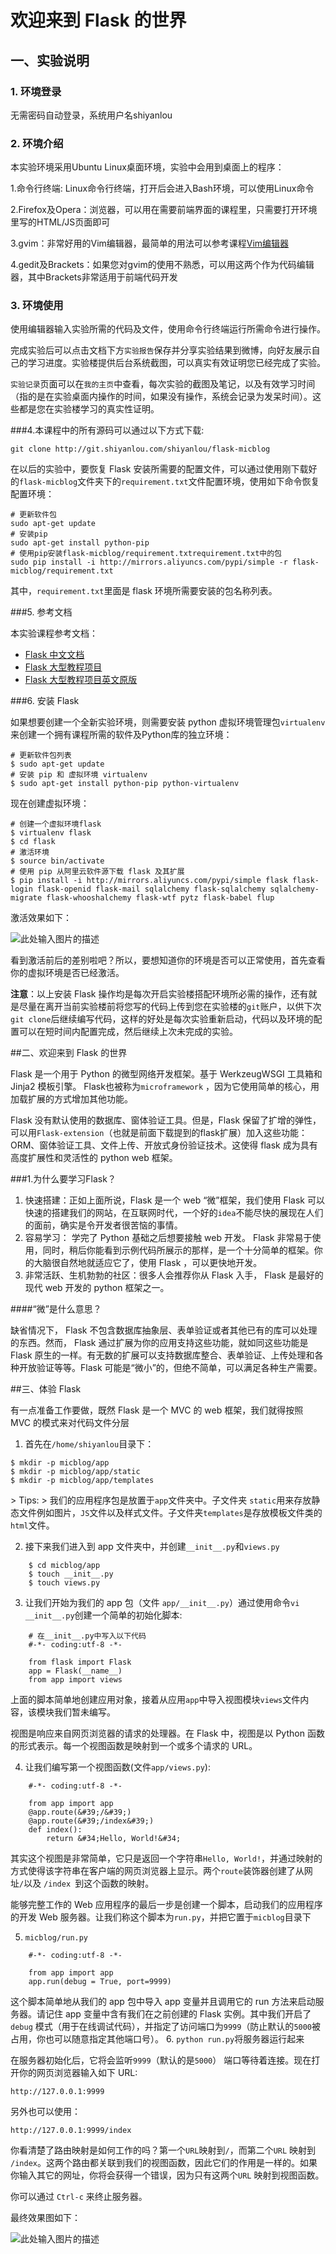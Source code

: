 # 欢迎来到 Flask 的世界

## 一、实验说明 

### 1. 环境登录 

无需密码自动登录，系统用户名shiyanlou 

### 2. 环境介绍 

本实验环境采用Ubuntu Linux桌面环境，实验中会用到桌面上的程序： 

1.命令行终端: Linux命令行终端，打开后会进入Bash环境，可以使用Linux命令 

2.Firefox及Opera：浏览器，可以用在需要前端界面的课程里，只需要打开环境里写的HTML/JS页面即可 

3.gvim：非常好用的Vim编辑器，最简单的用法可以参考课程[Vim编辑器](http://www.shiyanlou.com/courses/2) 

4.gedit及Brackets：如果您对gvim的使用不熟悉，可以用这两个作为代码编辑器，其中Brackets非常适用于前端代码开发 

### 3. 环境使用 

使用编辑器输入实验所需的代码及文件，使用命令行终端运行所需命令进行操作。 

完成实验后可以点击文档下方`实验报告`保存并分享实验结果到微博，向好友展示自己的学习进度。实验楼提供后台系统截图，可以真实有效证明您已经完成了实验。 

`实验记录`页面可以在`我的主页`中查看，每次实验的截图及笔记，以及有效学习时间（指的是在实验桌面内操作的时间，如果没有操作，系统会记录为发呆时间）。这些都是您在实验楼学习的真实性证明。 

###4.本课程中的所有源码可以通过以下方式下载:

```
git clone http://git.shiyanlou.com/shiyanlou/flask-micblog
```

在以后的实验中，要恢复 Flask 安装所需要的配置文件，可以通过使用刚下载好的`flask-micblog`文件夹下的`requirement.txt`文件配置环境，使用如下命令恢复配置环境：

```
# 更新软件包
sudo apt-get update
# 安装pip
sudo apt-get install python-pip
# 使用pip安装flask-micblog/requirement.txtrequirement.txt中的包
sudo pip install -i http://mirrors.aliyuncs.com/pypi/simple -r flask-micblog/requirement.txt
```

其中，`requirement.txt`里面是 flask 环境所需要安装的包名称列表。


###5. 参考文档

本实验课程参考文档：

+ [Flask 中文文档](http://dormousehole.readthedocs.org/en/latest/)
+ [Flask 大型教程项目](http://www.pythondoc.com/flask-mega-tutorial/index.html)
+ [Flask 大型教程项目英文原版](http://blog.miguelgrinberg.com/post/the-flask-mega-tutorial-part-i-hello-world)

###6. 安装 Flask

如果想要创建一个全新实验环境，则需要安装 python 虚拟环境管理包`virtualenv`来创建一个拥有课程所需的软件及Python库的独立环境：

```
# 更新软件包列表
$ sudo apt-get update
# 安装 pip 和 虚拟环境 virtualenv
$ sudo apt-get install python-pip python-virtualenv
```
现在创建虚拟环境：

```
# 创建一个虚拟环境flask
$ virtualenv flask
$ cd flask
# 激活环境
$ source bin/activate
# 使用 pip 从阿里云软件源下载 flask 及其扩展
$ pip install -i http://mirrors.aliyuncs.com/pypi/simple flask flask-login flask-openid flask-mail sqlalchemy flask-sqlalchemy sqlalchemy-migrate flask-whooshalchemy flask-wtf pytz flask-babel flup

```
激活效果如下：

![此处输入图片的描述](https://dn-anything-about-doc.qbox.me/document-uid73259labid144timestamp1442717678166.png/wm)

看到激活前后的差别啦吧？所以，要想知道你的环境是否可以正常使用，首先查看你的虚拟环境是否已经激活。

**注意**：以上安装 Flask 操作均是每次开启实验楼搭配环境所必需的操作，还有就是尽量在离开当前实验楼前将您写的代码上传到您在实验楼的`git`账户，以供下次`git clone`后继续编写代码，这样的好处是每次实验重新启动，代码以及环境的配置可以在短时间内配置完成，然后继续上次未完成的实验。

##二、欢迎来到 Flask 的世界

Flask 是一个用于 Python 的微型网络开发框架。基于 WerkzeugWSGI 工具箱和 Jinja2 模板引擎。
Flask也被称为`microframework` ，因为它使用简单的核心，用加载扩展的方式增加其他功能。

Flask 没有默认使用的数据库、窗体验证工具。但是，Flask 保留了扩增的弹性，可以用`Flask-extension`（也就是前面下载提到的flask扩展）加入这些功能：ORM、窗体验证工具、文件上传、开放式身份验证技术。这使得 flask 成为具有高度扩展性和灵活性的 python web 框架。

###1.为什么要学习Flask？

1. 快速搭建：正如上面所说，Flask 是一个 web “微”框架，我们使用 Flask 可以快速的搭建我们的网站，在互联网时代，一个好的`idea`不能尽快的展现在人们的面前，确实是令开发者很苦恼的事情。
2. 容易学习： 学完了 Python 基础之后想要接触 web 开发。 Flask 非常易于使用，同时，稍后你能看到示例代码所展示的那样，是一个十分简单的框架。你的大脑很自然地就适应它了，使用 Flask ，可以更快地开发。
3. 非常活跃、生机勃勃的社区：很多人会推荐你从 Flask 入手， Flask 是最好的现代 web 开发的 python 框架之一。

####“微”是什么意思？

缺省情况下， Flask 不包含数据库抽象层、表单验证或者其他已有的库可以处理的东西。然而， Flask 通过扩展为你的应用支持这些功能，就如同这些功能是 Flask 原生的一样。有无数的扩展可以支持数据库整合、表单验证、上传处理和各种开放验证等等。Flask 可能是“微小”的，但绝不简单，可以满足各种生产需要。

##三、体验 Flask 

有一点准备工作要做，既然 Flask 是一个 MVC 的 web 框架，我们就得按照 MVC 的模式来对代码文件分层

1. 首先在`/home/shiyanlou`目录下：

 ```
 $ mkdir -p micblog/app
 $ mkdir -p micblog/app/static
 $ mkdir -p micblog/app/templates
 ```
 &gt; Tips:
 &gt; 我们的应用程序包是放置于`app`文件夹中。子文件夹 `static`用来存放静态文件例如图片，`JS`文件以及样式文件。子文件夹`templates`是存放模板文件类的`html`文件。

2. 接下来我们进入到 app 文件夹中，并创建`__init__.py`和`views.py`

 ```
     $ cd micblog/app
     $ touch __init__.py
     $ touch views.py
 ```

3. 让我们开始为我们的 app 包（文件 `app/__init__.py`）通过使用命令`vi __init__.py`创建一个简单的初始化脚本:

 ```
     # 在__init__.py中写入以下代码
     #-*- coding:utf-8 -*-
     
     from flask import Flask
     app = Flask(__name__)
     from app import views
 ```

 上面的脚本简单地创建应用对象，接着从应用`app`中导入视图模块`views`文件内容，该模块我们暂未编写。

 视图是响应来自网页浏览器的请求的处理器。在 Flask 中，视图是以 Python 函数的形式表示。每一个视图函数是映射到一个或多个请求的 URL。

4. 让我们编写第一个视图函数(文件`app/views.py`):

 ```
     #-*- coding:utf-8 -*-
     
     from app import app
     @app.route(&#39;/&#39;)
     @app.route(&#39;/index&#39;)
     def index():
         return &#34;Hello, World!&#34;
 ```

 其实这个视图是非常简单，它只是返回一个字符串`Hello, World!`，并通过映射的方式使得该字符串在客户端的网页浏览器上显示。两个`route`装饰器创建了从网址` / `以及 `/index `到这个函数的映射。
 
 能够完整工作的 Web 应用程序的最后一步是创建一个脚本，启动我们的应用程序的开发 Web 服务器。让我们称这个脚本为`run.py`，并把它置于`micblog`目录下

5. `micblog/run.py` 

 ``` 
     #-*- coding:utf-8 -*-
     
     from app import app
     app.run(debug = True, port=9999)
 ```

 这个脚本简单地从我们的 app 包中导入 app 变量并且调用它的 run 方法来启动服务器。请记住 app 变量中含有我们在之前创建的 Flask 实例。其中我们开启了`debug` 模式（用于在线调试代码），并指定了访问端口为`9999`（防止默认的`5000`被占用，你也可以随意指定其他端口号）。
6. `python run.py`将服务器运行起来

 在服务器初始化后，它将会监听`9999`（默认的是`5000`） 端口等待着连接。现在打开你的网页浏览器输入如下 URL:

 `http://127.0.0.1:9999`

 另外也可以使用：

 `http://127.0.0.1:9999/index`
    
 你看清楚了路由映射是如何工作的吗？第一个`URL`映射到`/`，而第二个`URL` 映射到` /index`。这两个路由都关联到我们的视图函数，因此它们的作用是一样的。如果你输入其它的网址，你将会获得一个错误，因为只有这两个`URL` 映射到视图函数。

 你可以通过 `Ctrl-c` 来终止服务器。

最终效果图如下：

![此处输入图片的描述](https://dn-anything-about-doc.qbox.me/document-uid73259labid144timestamp1442719837152.png/wm)
